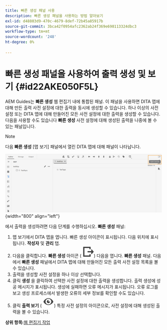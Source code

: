 ```yaml
---
title: 빠른 생성 패널 사용
description: 빠른 생성 패널을 사용하는 방법 알아보기
exl-id: d48803d9-470c-4679-8def-72b45a85917b
source-git-commit: 3bca42f0954afc2362ab24f369e698113324dbc3
workflow-type: tm+mt
source-wordcount: '248'
ht-degree: 0%

---
```


# 빠른 생성 패널을 사용하여 출력 생성 및 보기 {#id22AKE050F5L}

AEM Guides는 **빠른 생성** 웹 편집기 내에 통합된 패널. 이 패널을 사용하면 DITA 맵에 대해 만든 출력 사전 설정에 대한 출력을 동시에 생성할 수 있습니다. 하나 이상의 사전 설정 또는 DITA 맵에 대해 만들어진 모든 사전 설정에 대한 출력을 생성할 수 있습니다. 다음을 사용할 수도 있습니다 **빠른 생성** 사전 설정에 대해 생성된 출력을 나중에 볼 수 있는 패널입니다.

>[!NOTE]
>
> 다음 **빠른 생성** [맵 보기] 패널에서 열린 DITA 맵에 대해 패널이 나타납니다.

![](images/quick-generate-map-view.png){width="800" align="left"}

에서 출력을 생성하려면 다음 단계를 수행하십시오. **빠른 생성** 패널:

1. 맵 보기에서 DITA 맵을 엽니다. 빠른 생성 아이콘이 표시됩니다. 다음 위치에 표시됩니다. **작성자** 및 **관리** 탭.
1. 다음을 클릭합니다. **빠른 생성** 아이콘 \( ![](images/quick-generate-icon.svg)\) 다음을 엽니다. **빠른 생성** 패널. 다음에서 **빠른 생성** 패널에서 DITA 맵에 대해 만들어진 모든 출력 사전 설정 목록을 볼 수 있습니다.
1. 출력을 생성할 사전 설정을 하나 이상 선택합니다.
1. 클릭 **생성** 을 클릭하여 선택한 사전 설정에 대한 출력을 생성합니다. 출력 생성에 성공 메시지가 표시됩니다. 생성에 실패하면 오류 메시지가 표시됩니다. 오류 로그를 보고 생성 프로세스에서 발생한 오류의 세부 정보를 확인할 수도 있습니다.
1. 클릭 **출력 보기** \( ![](images/view-output-icon.svg)\) 특정 사전 설정의 아이콘으로, 사전 설정에 대해 생성된 출력을 볼 수 있습니다.

**상위 항목:**[&#x200B;웹 편집기 작업](web-editor.md)
